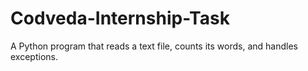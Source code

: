 # Codveda-Internship-Task
A Python program that reads a text file, counts its words, and handles exceptions.
